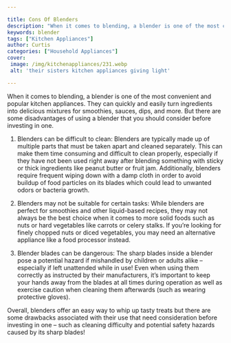 ```yaml
---

title: Cons Of Blenders
description: "When it comes to blending, a blender is one of the most convenient and popular kitchen appliances. They can quickly and easily tur...get more detail"
keywords: blender
tags: ["Kitchen Appliances"]
author: Curtis
categories: ["Household Appliances"]
cover: 
 image: /img/kitchenappliances/231.webp
 alt: 'their sisters kitchen appliances giving light'

---
```


When it comes to blending, a blender is one of the most convenient and popular kitchen appliances. They can quickly and easily turn ingredients into delicious mixtures for smoothies, sauces, dips, and more. But there are some disadvantages of using a blender that you should consider before investing in one.

1. Blenders can be difficult to clean: Blenders are typically made up of multiple parts that must be taken apart and cleaned separately. This can make them time consuming and difficult to clean properly, especially if they have not been used right away after blending something with sticky or thick ingredients like peanut butter or fruit jam. Additionally, blenders require frequent wiping down with a damp cloth in order to avoid buildup of food particles on its blades which could lead to unwanted odors or bacteria growth.

2. Blenders may not be suitable for certain tasks: While blenders are perfect for smoothies and other liquid-based recipes, they may not always be the best choice when it comes to more solid foods such as nuts or hard vegetables like carrots or celery stalks. If you’re looking for finely chopped nuts or diced vegetables, you may need an alternative appliance like a food processor instead.

3. Blender blades can be dangerous: The sharp blades inside a blender pose a potential hazard if mishandled by children or adults alike – especially if left unattended while in use! Even when using them correctly as instructed by their manufacturers, it’s important to keep your hands away from the blades at all times during operation as well as exercise caution when cleaning them afterwards (such as wearing protective gloves).

Overall, blenders offer an easy way to whip up tasty treats but there are some drawbacks associated with their use that need consideration before investing in one – such as cleaning difficulty and potential safety hazards caused by its sharp blades!
